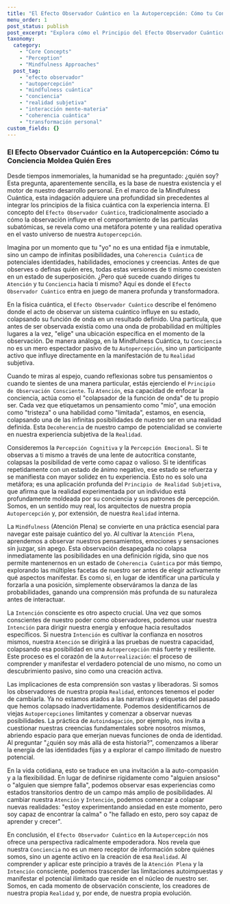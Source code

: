 ```yaml
---
title: "El Efecto Observador Cuántico en la Autopercepción: Cómo tu Conciencia Moldea Quién Eres"
menu_order: 1
post_status: publish
post_excerpt: "Explora cómo el Principio del Efecto Observador Cuántico se extiende a nuestra autopercepción. Este artículo desvela cómo nuestra conciencia y atención activa no solo observan, sino que también influencian y colapsan las infinitas posibilidades de nuestra identidad, permitiéndonos moldear quiénes somos."
taxonomy:
  category:
    - "Core Concepts"
    - "Perception"
    - "Mindfulness Approaches"
  post_tag:
    - "efecto observador"
    - "autopercepción"
    - "mindfulness cuántica"
    - "conciencia"
    - "realidad subjetiva"
    - "interacción mente-materia"
    - "coherencia cuántica"
    - "transformación personal"
custom_fields: {}
---
```


### El Efecto Observador Cuántico en la Autopercepción: Cómo tu Conciencia Moldea Quién Eres

Desde tiempos inmemoriales, la humanidad se ha preguntado: ¿quién soy? Esta pregunta, aparentemente sencilla, es la base de nuestra existencia y el motor de nuestro desarrollo personal. En el marco de la Mindfulness Cuántica, esta indagación adquiere una profundidad sin precedentes al integrar los principios de la física cuántica con la experiencia interna. El concepto del `Efecto Observador Cuántico`, tradicionalmente asociado a cómo la observación influye en el comportamiento de las partículas subatómicas, se revela como una metáfora potente y una realidad operativa en el vasto universo de nuestra `Autopercepción`.

Imagina por un momento que tu "yo" no es una entidad fija e inmutable, sino un campo de infinitas posibilidades, una `Coherencia Cuántica` de potenciales identidades, habilidades, emociones y creencias. Antes de que observes o definas quién eres, todas estas versiones de ti mismo coexisten en un estado de superposición. ¿Pero qué sucede cuando diriges tu `Atención` y tu `Conciencia` hacia ti mismo? Aquí es donde el `Efecto Observador Cuántico` entra en juego de manera profunda y transformadora.

En la física cuántica, el `Efecto Observador Cuántico` describe el fenómeno donde el acto de observar un sistema cuántico influye en su estado, colapsando su función de onda en un resultado definido. Una partícula, que antes de ser observada existía como una onda de probabilidad en múltiples lugares a la vez, "elige" una ubicación específica en el momento de la observación. De manera análoga, en la Mindfulness Cuántica, tu `Conciencia` no es un mero espectador pasivo de tu `Autopercepción`, sino un participante activo que influye directamente en la manifestación de tu `Realidad` subjetiva.

Cuando te miras al espejo, cuando reflexionas sobre tus pensamientos o cuando te sientes de una manera particular, estás ejerciendo el `Principio de Observación Consciente`. Tu `Atención`, esa capacidad de enfocar la conciencia, actúa como el "colapsador de la función de onda" de tu propio ser. Cada vez que etiquetamos un pensamiento como "mío", una emoción como "tristeza" o una habilidad como "limitada", estamos, en esencia, colapsando una de las infinitas posibilidades de nuestro ser en una realidad definida. Esta `Decoherencia` de nuestro campo de potencialidad se convierte en nuestra experiencia subjetiva de la `Realidad`.

Consideremos la `Percepción Cognitiva` y la `Percepción Emocional`. Si te observas a ti mismo a través de una lente de autocrítica constante, colapsas la posibilidad de verte como capaz o valioso. Si te identificas repetidamente con un estado de ánimo negativo, ese estado se refuerza y se manifiesta con mayor solidez en tu experiencia. Esto no es solo una metáfora; es una aplicación profunda del `Principio de Realidad Subjetiva`, que afirma que la realidad experimentada por un individuo está profundamente moldeada por su conciencia y sus patrones de percepción. Somos, en un sentido muy real, los arquitectos de nuestra propia `Autopercepción` y, por extensión, de nuestra `Realidad` interna.

La `Mindfulness` (Atención Plena) se convierte en una práctica esencial para navegar este paisaje cuántico del yo. Al cultivar la `Atención Plena`, aprendemos a observar nuestros pensamientos, emociones y sensaciones sin juzgar, sin apego. Esta observación desapegada no colapsa inmediatamente las posibilidades en una definición rígida, sino que nos permite mantenernos en un estado de `Coherencia Cuántica` por más tiempo, explorando las múltiples facetas de nuestro ser antes de elegir activamente qué aspectos manifestar. Es como si, en lugar de identificar una partícula y forzarla a una posición, simplemente observáramos la danza de las probabilidades, ganando una comprensión más profunda de su naturaleza antes de interactuar.

La `Intención` consciente es otro aspecto crucial. Una vez que somos conscientes de nuestro poder como observadores, podemos usar nuestra `Intención` para dirigir nuestra energía y enfoque hacia resultados específicos. Si nuestra `Intención` es cultivar la confianza en nosotros mismos, nuestra `Atención` se dirigirá a las pruebas de nuestra capacidad, colapsando esa posibilidad en una `Autopercepción` más fuerte y resiliente. Este proceso es el corazón de la `Autorrealización`: el proceso de comprender y manifestar el verdadero potencial de uno mismo, no como un descubrimiento pasivo, sino como una creación activa.

Las implicaciones de esta comprensión son vastas y liberadoras. Si somos los observadores de nuestra propia `Realidad`, entonces tenemos el poder de cambiarla. Ya no estamos atados a las narrativas y etiquetas del pasado que hemos colapsado inadvertidamente. Podemos desidentificarnos de viejas `Autopercepciones` limitantes y comenzar a observar nuevas posibilidades. La práctica de `Autoindagación`, por ejemplo, nos invita a cuestionar nuestras creencias fundamentales sobre nosotros mismos, abriendo espacio para que emerjan nuevas funciones de onda de identidad. Al preguntar "¿quién soy más allá de esta historia?", comenzamos a liberar la energía de las identidades fijas y a explorar el campo ilimitado de nuestro potencial.

En la vida cotidiana, esto se traduce en una invitación a la auto-compasión y a la flexibilidad. En lugar de definirse rígidamente como "alguien ansioso" o "alguien que siempre falla", podemos observar esas experiencias como estados transitorios dentro de un campo más amplio de posibilidades. Al cambiar nuestra `Atención` y `Intención`, podemos comenzar a colapsar nuevas realidades: "estoy experimentando ansiedad en este momento, pero soy capaz de encontrar la calma" o "he fallado en esto, pero soy capaz de aprender y crecer".

En conclusión, el `Efecto Observador Cuántico` en la `Autopercepción` nos ofrece una perspectiva radicalmente empoderadora. Nos revela que nuestra `Conciencia` no es un mero receptor de información sobre quiénes somos, sino un agente activo en la creación de esa `Realidad`. Al comprender y aplicar este principio a través de la `Atención Plena` y la `Intención` consciente, podemos trascender las limitaciones autoimpuestas y manifestar el potencial ilimitado que reside en el núcleo de nuestro ser. Somos, en cada momento de observación consciente, los creadores de nuestra propia `Realidad` y, por ende, de nuestra propia evolución.